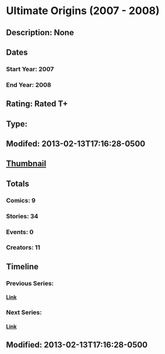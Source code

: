 # Ultimate Origins (2007 - 2008)
## Description: None
## Dates
### Start Year: 2007
### End Year: 2008
## Rating: Rated T+
## Type: 
## Modifed: 2013-02-13T17:16:28-0500
## [Thumbnail](http://i.annihil.us/u/prod/marvel/i/mg/5/80/511c10258a7ad.jpg)
## Totals
### Comics: 9
### Stories: 34
### Events: 0
### Creators: 11
## Timeline
### Previous Series: 
#### [Link]()
### Next Series: 
#### [Link]()
## Modified: 2013-02-13T17:16:28-0500